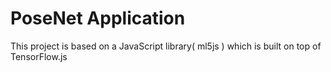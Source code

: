 # PoseNet Application

This project is based on a JavaScript library( ml5js ) which is built on top of TensorFlow.js
